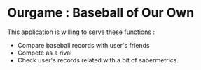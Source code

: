 # Ourgame : Baseball of Our Own

This application is willing to serve these functions :
 - Compare baseball records with user's friends
 - Compete as a rival
 - Check user's records related with a bit of sabermetrics.
